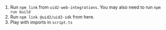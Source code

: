 1. Run `npm link` from `uid2-web-integrations`. You may also need to run `npm run build`
2. Run `npm link @uid2/uid2-sdk` from here.
3. Play with imports in `script.ts`
